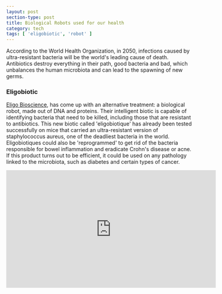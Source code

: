 ```yaml
---
layout: post
section-type: post
title: Biological Robots used for our health
category: tech
tags: [ 'eligobiotic', 'robot' ]
---
```


According to the World Health Organization, in 2050, infections caused by ultra-resistant bacteria will be the world's leading cause of death.  Antibiotics destroy everything in their path, good bacteria and bad, which unbalances the human microbiota and can lead to the spawning of new germs.

### Eligobiotic

<a href="http://eligo-bioscience.com/" target="\_blank">Eligo Bioscience</a>, has come up with an alternative treatment: a biological robot, made out of DNA and proteins. Their intelligent biotic is capable of identifying bacteria that need to be killed, including those that are resistant to antibiotics. This new biotic called 'eligobiotique' has already been tested successfully on mice that carried an ultra-resistant version of staphylococcus aureus, one of the deadliest bacteria in the world. Eligobiotiques could also be 'reprogrammed' to get rid of the bacteria responsible for bowel inflammation and eradicate Crohn's disease or acne. If this product turns out to be efficient, it could be used on any pathology linked to the microbiota, such as diabetes and certain types of cancer.

<iframe width="560" height="315" src="http://www.youtube.com/embed/wcS8HJiQmKY" frameborder="0" allowfullscreen="allowfullscreen"></iframe>
